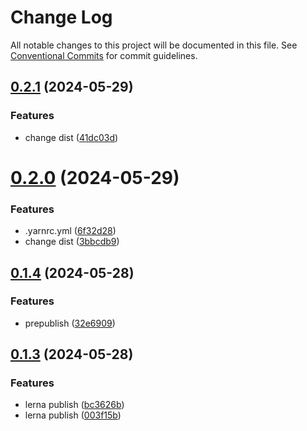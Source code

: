 # Change Log

All notable changes to this project will be documented in this file.
See [Conventional Commits](https://conventionalcommits.org) for commit guidelines.

## [0.2.1](https://github.com/mizi-lin/hulujs/compare/v0.2.0...v0.2.1) (2024-05-29)


### Features

* change dist ([41dc03d](https://github.com/mizi-lin/hulujs/commit/41dc03daff8825c4d9a448ea720d5bb4e3d46dc1))





# [0.2.0](https://github.com/mizi-lin/hulujs/compare/v0.1.4...v0.2.0) (2024-05-29)


### Features

* .yarnrc.yml ([6f32d28](https://github.com/mizi-lin/hulujs/commit/6f32d28047ad65382f5612fb3711769d12fcd4d9))
* change dist ([3bbcdb9](https://github.com/mizi-lin/hulujs/commit/3bbcdb9793b5f8f272f6f4598fde4bba57e1f14e))





## [0.1.4](https://github.com/mizi-lin/hulujs/compare/v0.1.3...v0.1.4) (2024-05-28)


### Features

* prepublish ([32e6909](https://github.com/mizi-lin/hulujs/commit/32e690934357988db0003459dc73f85998804329))





## [0.1.3](https://github.com/mizi-lin/hulujs/compare/v0.1.2...v0.1.3) (2024-05-28)


### Features

* lerna publish ([bc3626b](https://github.com/mizi-lin/hulujs/commit/bc3626b69e73d2f1399c13f23b19f6030908f2a4))
* lerna publish ([003f15b](https://github.com/mizi-lin/hulujs/commit/003f15bb8063a61786a6a61666493a0b7a3e7dab))
